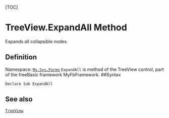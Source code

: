 [TOC]
# TreeView.ExpandAll Method
Expands all collapsible nodes
## Definition
Namespace: [`My.Sys.Forms`](My.Sys.Forms.md)
`ExpandAll` is method of the TreeView control, part of the freeBasic framework MyFbFramework.
##Syntax
```freeBasic
Declare Sub ExpandAll
```

## See also
[`TreeView`](TreeView.md)
